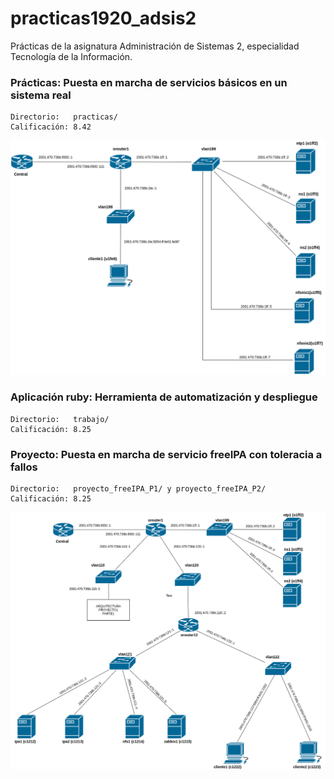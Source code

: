 # practicas1920_adsis2
Prácticas de la asignatura Administración de Sistemas 2, especialidad Tecnología de la Información.
###  Prácticas: Puesta en marcha de servicios básicos en un sistema real
    Directorio:   practicas/
    Calificación: 8.42  
![alt text](https://github.com/dmarcob/practicas1920_adsis2/blob/master/images/practica3.png)
### Aplicación ruby: Herramienta de automatización y despliegue
    Directorio:   trabajo/ 
    Calificación: 8.25
### Proyecto: Puesta en marcha de servicio freeIPA con toleracia a fallos
    Directorio:   proyecto_freeIPA_P1/ y proyecto_freeIPA_P2/
    Calificación: 8.25  
![alt text](https://github.com/dmarcob/practicas1920_adsis2/blob/master/images/proy1_parte2.png)
